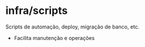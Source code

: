# infra/scripts

Scripts de automação, deploy, migração de banco, etc.

- Facilita manutenção e operações

